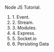 Node JS Tutorial.
<ol>
	<li>1. Event.</li>
	<li>2. Stream.</li>
	<li>3. Modules.</li>
	<li>4. Express.</li>
	<li>5. Socket.io</li>
	<li>6. Persisting Data</li>
</ol>